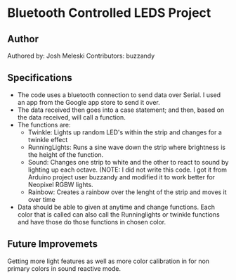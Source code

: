 <h1>Bluetooth Controlled LEDS Project</h1>
	


Author
------------------------------------------
	
	

<!-- fill out the following table with your information -->
	

<!-- Note: wrapping table in div.noheader will hide the table's header -->
	

<!-- Note: wrapping table in div.firstcol will style the first column different from other columns -->
	

Authored by: Josh Meleski
Contributors: buzzandy 



Specifications
-----------------------------------------

<ul>
<li>The code uses a bluetooth connection to send data over Serial. I used an app from the Google app store to send it over. </li>
<li>The data received then goes into a case statement; and then, based on the data received, will call a function.</li>

<li>The functions are:
<ul>
<li>Twinkle: Lights up random LED's within the strip and changes for a twinkle effect</li>
<li>RunningLights: Runs a sine wave down the strip where brightness is the height of the function.</li>
<li>Sound: Changes one strip to white and the other to react to sound by lighting up each octave. (NOTE: I did not write this code. I got it from Arduino project user buzzandy and modified it to work better for Neopixel RGBW lights.
<li>Rainbow: Creates a rainbow over the lenght of the strip and moves it over time
</ul>
<li>Data should be able to given at anytime and change functions. Each color that is called can also call the Runninglights or twinkle functions and have those do those functions in chosen color.
</ul>
	
	
Future Improvemets
----------------------------------------------
Getting more light features as well as more color calibration in for non primary colors in sound reactive mode.
